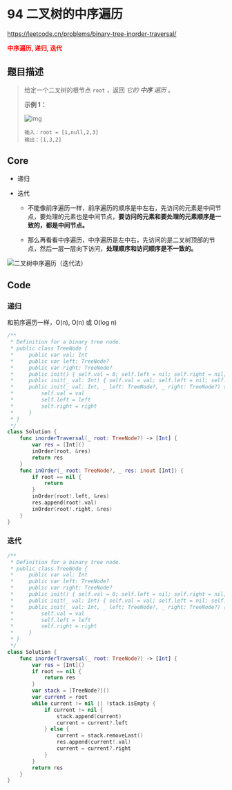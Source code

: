 # 94 二叉树的中序遍历

https://leetcode.cn/problems/binary-tree-inorder-traversal/

**<font color=red>中序遍历, 递归, 迭代</font>**

## 题目描述

> 给定一个二叉树的根节点 `root` ，返回 *它的 **中序** 遍历* 。
>
>  
>
> **示例 1：**
>
> ![img](https://assets.leetcode.com/uploads/2020/09/15/inorder_1.jpg)
>
> ```
> 输入：root = [1,null,2,3]
> 输出：[1,3,2]
> ```

## Core

- 递归

- 迭代

  - 不能像前序遍历一样，前序遍历的顺序是中左右，先访问的元素是中间节点，要处理的元素也是中间节点，**要访问的元素和要处理的元素顺序是一致的，都是中间节点。**

  - 那么再看看中序遍历，中序遍历是左中右，先访问的是二叉树顶部的节点，然后一层一层向下访问，**处理顺序和访问顺序是不一致的。**

![二叉树中序遍历（迭代法）](https://code-thinking.cdn.bcebos.com/gifs/%E4%BA%8C%E5%8F%89%E6%A0%91%E4%B8%AD%E5%BA%8F%E9%81%8D%E5%8E%86%EF%BC%88%E8%BF%AD%E4%BB%A3%E6%B3%95%EF%BC%89.gif)

## Code

### 递归

和前序遍历一样，O(n), O(n) 或 O(log n)

```swift
/**
 * Definition for a binary tree node.
 * public class TreeNode {
 *     public var val: Int
 *     public var left: TreeNode?
 *     public var right: TreeNode?
 *     public init() { self.val = 0; self.left = nil; self.right = nil; }
 *     public init(_ val: Int) { self.val = val; self.left = nil; self.right = nil; }
 *     public init(_ val: Int, _ left: TreeNode?, _ right: TreeNode?) {
 *         self.val = val
 *         self.left = left
 *         self.right = right
 *     }
 * }
 */
class Solution {
    func inorderTraversal(_ root: TreeNode?) -> [Int] {
        var res = [Int]()
        inOrder(root, &res)
        return res
    }
    func inOrder(_ root: TreeNode?, _ res: inout [Int]) {
        if root == nil {
            return 
        }
        inOrder(root!.left, &res)
        res.append(root!.val)
        inOrder(root!.right, &res)
    }
}
```

### 迭代

```swift
/**
 * Definition for a binary tree node.
 * public class TreeNode {
 *     public var val: Int
 *     public var left: TreeNode?
 *     public var right: TreeNode?
 *     public init() { self.val = 0; self.left = nil; self.right = nil; }
 *     public init(_ val: Int) { self.val = val; self.left = nil; self.right = nil; }
 *     public init(_ val: Int, _ left: TreeNode?, _ right: TreeNode?) {
 *         self.val = val
 *         self.left = left
 *         self.right = right
 *     }
 * }
 */
class Solution {
    func inorderTraversal(_ root: TreeNode?) -> [Int] {
        var res = [Int]()
        if root == nil {
            return res
        }
        var stack = [TreeNode?]()
        var current = root
        while current != nil || !stack.isEmpty {
            if current != nil {
                stack.append(current)
                current = current?.left
            } else {
                current = stack.removeLast()
                res.append(current!.val)
                current = current?.right
            }
        }
        return res
    }
}
```

